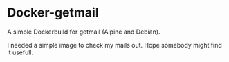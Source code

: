 # Docker-getmail
A simple Dockerbuild for getmail (Alpine and Debian).

I needed a simple image to check my mails out. Hope somebody might find it usefull.
